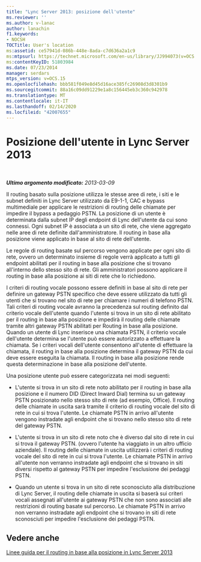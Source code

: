 ```yaml
---
title: "Lync Server 2013: posizione dell'utente"
ms.reviewer: ''
ms.author: v-lanac
author: lanachin
f1.keywords:
- NOCSH
TOCTitle: User's location
ms:assetid: ce57941d-086b-448e-8ada-c7d636a2a1c9
ms:mtpsurl: https://technet.microsoft.com/en-us/library/JJ994073(v=OCS.15)
ms:contentKeyID: 51803984
ms.date: 07/23/2014
manager: serdars
mtps_version: v=OCS.15
ms.openlocfilehash: bbb581f049e8d45d16ace385fc26908d3d8301b9
ms.sourcegitcommit: 88a16c09dd91229e1a8c156445eb3c360c942978
ms.translationtype: MT
ms.contentlocale: it-IT
ms.lasthandoff: 02/14/2020
ms.locfileid: "42007655"
---
```

<div data-xmlns="http://www.w3.org/1999/xhtml">

<div class="topic" data-xmlns="http://www.w3.org/1999/xhtml" data-msxsl="urn:schemas-microsoft-com:xslt" data-cs="http://msdn.microsoft.com/">

<div data-asp="http://msdn2.microsoft.com/asp">

# <a name="users-location-in-lync-server-2013"></a>Posizione dell'utente in Lync Server 2013

</div>

<div id="mainSection">

<div id="mainBody">

<span> </span>

_**Ultimo argomento modificato:** 2013-03-09_

Il routing basato sulla posizione utilizza le stesse aree di rete, i siti e le subnet definiti in Lync Server utilizzato da E9-1-1, CAC e bypass multimediale per applicare le restrizioni di routing delle chiamate per impedire il bypass a pedaggio PSTN. La posizione di un utente è determinata dalla subnet IP degli endpoint di Lync dell'utente da cui sono connessi. Ogni subnet IP è associata a un sito di rete, che viene aggregato nelle aree di rete definite dall'amministratore. Il routing in base alla posizione viene applicato in base al sito di rete dell'utente.

Le regole di routing basate sul percorso vengono applicate per ogni sito di rete, ovvero un determinato insieme di regole verrà applicato a tutti gli endpoint abilitati per il routing in base alla posizione che si trovano all'interno dello stesso sito di rete. Gli amministratori possono applicare il routing in base alla posizione ai siti di rete che lo richiedono.

I criteri di routing vocale possono essere definiti in base al sito di rete per definire un gateway PSTN specifico che deve essere utilizzato da tutti gli utenti che si trovano nel sito di rete per chiamare i numeri di telefono PSTN. Tali criteri di routing vocale avranno la precedenza sul routing definito dal criterio vocale dell'utente quando l'utente si trova in un sito di rete abilitato per il routing in base alla posizione e impedirà il routing delle chiamate tramite altri gateway PSTN abilitati per Routing in base alla posizione. Quando un utente di Lync inserisce una chiamata PSTN, il criterio vocale dell'utente determina se l'utente può essere autorizzato a effettuare la chiamata. Se i criteri vocali dell'utente consentono all'utente di effettuare la chiamata, il routing in base alla posizione determina il gateway PSTN da cui deve essere eseguita la chiamata. Il routing in base alla posizione rende questa determinazione in base alla posizione dell'utente.

Una posizione utente può essere categorizzata nei modi seguenti:

  - L'utente si trova in un sito di rete noto abilitato per il routing in base alla posizione e il numero DID (Direct Inward Dial) termina su un gateway PSTN posizionato nello stesso sito di rete (ad esempio, Office). Il routing delle chiamate in uscita sarà tramite il criterio di routing vocale del sito di rete in cui si trova l'utente. Le chiamate PSTN in arrivo all'utente vengono instradate agli endpoint che si trovano nello stesso sito di rete del gateway PSTN.

  - L'utente si trova in un sito di rete noto che è diverso dal sito di rete in cui si trova il gateway PSTN. (ovvero l'utente ha viaggiato in un altro ufficio aziendale). Il routing delle chiamate in uscita utilizzerà i criteri di routing vocale del sito di rete in cui si trova l'utente. Le chiamate PSTN in arrivo all'utente non verranno instradate agli endpoint che si trovano in siti diversi rispetto al gateway PSTN per impedire l'esclusione dei pedaggi PSTN.

  - Quando un utente si trova in un sito di rete sconosciuto alla distribuzione di Lync Server, il routing delle chiamate in uscita si baserà sui criteri vocali assegnati all'utente ai gateway PSTN che non sono associati alle restrizioni di routing basate sul percorso. Le chiamate PSTN in arrivo non verranno instradate agli endpoint che si trovano in siti di rete sconosciuti per impedire l'esclusione dei pedaggi PSTN.

<div>

## <a name="see-also"></a>Vedere anche


[Linee guida per il routing in base alla posizione in Lync Server 2013](lync-server-2013-guidance-for-location-based-routing.md)  
  

</div>

</div>

<span> </span>

</div>

</div>

</div>

